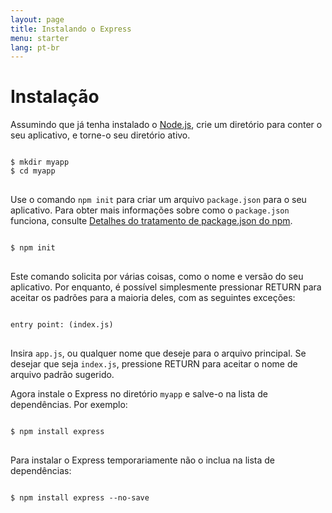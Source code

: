 ```yaml
---
layout: page
title: Instalando o Express
menu: starter
lang: pt-br
---
```


# Instalação

Assumindo que já tenha instalado o [Node.js](https://nodejs.org/), crie um diretório
para conter o seu aplicativo, e torne-o seu diretório ativo.


<pre>
<code class="language-sh" translate="no">
$ mkdir myapp
$ cd myapp
</code>
</pre>

Use o comando `npm init` para criar um arquivo `package.json` para o seu aplicativo.
Para obter mais informações sobre como o `package.json` funciona,
consulte [Detalhes do tratamento de package.json do npm](https://docs.npmjs.com/files/package.json).

<pre>
<code class="language-sh" translate="no">
$ npm init
</code>
</pre>

Este comando solicita por várias coisas, como o nome e versão do seu aplicativo.
Por enquanto, é possível simplesmente pressionar RETURN para aceitar
os padrões para a maioria deles, com as seguintes exceções:


<pre>
<code class="language-sh" translate="no">
entry point: (index.js)
</code>
</pre>

Insira `app.js`, ou qualquer nome que deseje
para o arquivo principal. Se desejar que seja `index.js`, pressione RETURN para aceitar o nome de
arquivo padrão sugerido.

Agora instale o Express no diretório `myapp`
e salve-o na lista de dependências. Por exemplo:

<pre>
<code class="language-sh" translate="no">
$ npm install express
</code>
</pre>

Para instalar o Express temporariamente não o inclua na lista
de dependências:

<pre>
<code class="language-sh" translate="no">
$ npm install express --no-save
</code>
</pre>
